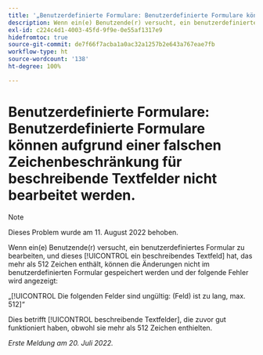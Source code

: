 ```yaml
---
title: '„Benutzerdefinierte Formulare: Benutzerdefinierte Formulare können aufgrund einer falschen Zeichenbeschränkung für beschreibende Textfelder nicht bearbeitet werden“'
description: Wenn ein(e) Benutzende(r) versucht, ein benutzerdefiniertes Formular zu bearbeiten, und dieses ein beschreibendes Textfeld aufweist, das mehr als 512 Zeichen enthält, können die Änderungen nicht im benutzerdefinierten Formular gespeichert werden.
exl-id: c224c4d1-4003-45fd-9f9e-0e55af1317e9
hidefromtoc: true
source-git-commit: de7f66f7acba1a0ac32a1257b2e643a767eae7fb
workflow-type: ht
source-wordcount: '138'
ht-degree: 100%

---
```


# Benutzerdefinierte Formulare: Benutzerdefinierte Formulare können aufgrund einer falschen Zeichenbeschränkung für beschreibende Textfelder nicht bearbeitet werden.

>[!NOTE]
>
> Dieses Problem wurde am 11. August 2022 behoben.

Wenn ein(e) Benutzende(r) versucht, ein benutzerdefiniertes Formular zu bearbeiten, und dieses [!UICONTROL ein beschreibendes Textfeld] hat, das mehr als 512 Zeichen enthält, können die Änderungen nicht im benutzerdefinierten Formular gespeichert werden und der folgende Fehler wird angezeigt:

„[!UICONTROL Die folgenden Felder sind ungültig: (Feld) ist zu lang, max. 512]“

Dies betrifft [!UICONTROL beschreibende Textfelder], die zuvor gut funktioniert haben, obwohl sie mehr als 512 Zeichen enthielten.


_Erste Meldung am 20. Juli 2022._
